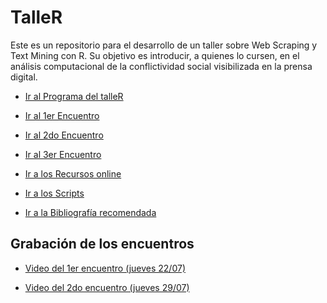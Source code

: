 # TalleR

Este es un repositorio para el desarrollo de un taller sobre Web
Scraping y Text Mining con R. Su objetivo es introducir, a quienes lo
cursen, en el análisis computacional de la conflictividad social
visibilizada en la prensa digital.

-   [Ir al Programa del
    talleR](https://github.com/agusnieto77/TalleR/blob/main/Programa.md)

-   [Ir al 1er
    Encuentro](https://github.com/agusnieto77/TalleR/blob/main/encuentros/Primer_encuentro.md)

-   [Ir al 2do
    Encuentro](https://github.com/agusnieto77/TalleR/blob/main/encuentros/Segundo_encuentro.md)

-   [Ir al 3er
    Encuentro](https://github.com/agusnieto77/TalleR/blob/main/encuentros/Tercer_encuentro.md)

-   [Ir a los Recursos
    online](https://github.com/agusnieto77/TalleR/blob/main/recursos/recursos_online.md)

-   [Ir a los
    Scripts](https://github.com/agusnieto77/TalleR/tree/main/scripts)

-   [Ir a la Bibliografía
    recomendada](https://github.com/agusnieto77/TalleR/blob/main/Bibliografia.md)

## Grabación de los encuentros

-   [Video del 1er encuentro (jueves
    22/07)](https://youtu.be/rdqbaU2oFw0)

-   [Video del 2do encuentro (jueves
    29/07)](https://youtu.be/Ks2A6rqrgEo)
